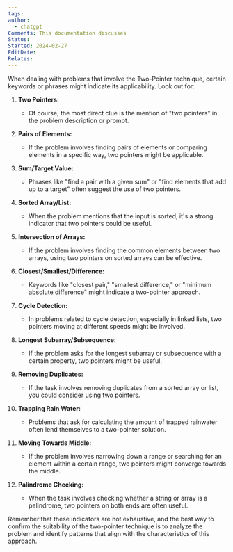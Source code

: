 ```yaml
---
tags: 
author:
  - chatgpt
Comments: This documentation discusses
Status: 
Started: 2024-02-27
EditDate: 
Relates:
---
```

When dealing with problems that involve the Two-Pointer technique, certain keywords or phrases might indicate its applicability. Look out for:

1. **Two Pointers:**
   - Of course, the most direct clue is the mention of "two pointers" in the problem description or prompt.

2. **Pairs of Elements:**
   - If the problem involves finding pairs of elements or comparing elements in a specific way, two pointers might be applicable.

3. **Sum/Target Value:**
   - Phrases like "find a pair with a given sum" or "find elements that add up to a target" often suggest the use of two pointers.

4. **Sorted Array/List:**
   - When the problem mentions that the input is sorted, it's a strong indicator that two pointers could be useful.

5. **Intersection of Arrays:**
   - If the problem involves finding the common elements between two arrays, using two pointers on sorted arrays can be effective.

6. **Closest/Smallest/Difference:**
   - Keywords like "closest pair," "smallest difference," or "minimum absolute difference" might indicate a two-pointer approach.

7. **Cycle Detection:**
   - In problems related to cycle detection, especially in linked lists, two pointers moving at different speeds might be involved.

8. **Longest Subarray/Subsequence:**
   - If the problem asks for the longest subarray or subsequence with a certain property, two pointers might be useful.

9. **Removing Duplicates:**
   - If the task involves removing duplicates from a sorted array or list, you could consider using two pointers.

10. **Trapping Rain Water:**
    - Problems that ask for calculating the amount of trapped rainwater often lend themselves to a two-pointer solution.

11. **Moving Towards Middle:**
    - If the problem involves narrowing down a range or searching for an element within a certain range, two pointers might converge towards the middle.

12. **Palindrome Checking:**
    - When the task involves checking whether a string or array is a palindrome, two pointers on both ends are often useful.

Remember that these indicators are not exhaustive, and the best way to confirm the suitability of the two-pointer technique is to analyze the problem and identify patterns that align with the characteristics of this approach.